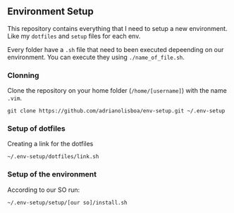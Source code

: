 ## Environment Setup

This repository contains everything that I need to setup a new environment. Like my `dotfiles` and `setup` files for each env.

Every folder have a `.sh` file that need to been executed depeending on our environment.
You can execute they using `./name_of_file.sh`.

### Clonning

Clone the repository on your home folder (`/home/[username]`) with the name `.vim`.

    git clone https://github.com/adrianolisboa/env-setup.git ~/.env-setup

### Setup of dotfiles

Creating a link for the dotfiles
    
    ~/.env-setup/dotfiles/link.sh

### Setup of the environment

According to our SO run:

    ~/.env-setup/setup/[our so]/install.sh 
